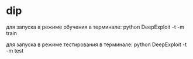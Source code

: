 # dip
для запуска в режиме обучения в терминале: 
python DeepExploit -t <IP> -m train

для запуска в режиме тестирования в терминале: 
python DeepExploit -t <IP> -m test
